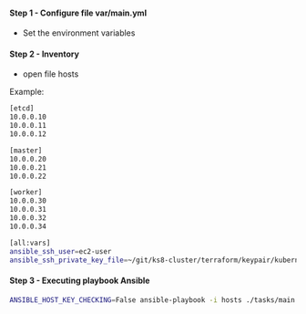 #### Step 1 - Configure file var/main.yml

- Set the environment variables

#### Step 2 - Inventory 

- open file hosts 

Example:

```bash
[etcd]
10.0.0.10
10.0.0.11
10.0.0.12

[master]
10.0.0.20
10.0.0.21
10.0.0.22

[worker]
10.0.0.30
10.0.0.31
10.0.0.32
10.0.0.34

[all:vars]
ansible_ssh_user=ec2-user
ansible_ssh_private_key_file=~/git/ks8-cluster/terraform/keypair/kubernetesMaster.pem

```

#### Step 3 - Executing playbook Ansible

```bash
ANSIBLE_HOST_KEY_CHECKING=False ansible-playbook -i hosts ./tasks/main.yml --skip-tags etcdrm
```